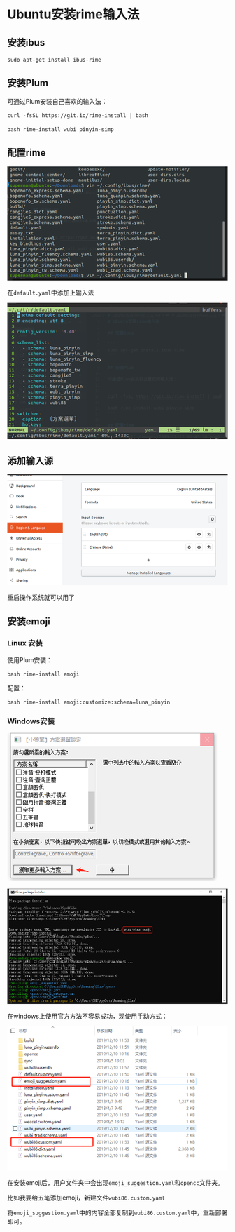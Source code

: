 # Ubuntu安装rime输入法

## 安装ibus

```
sudo apt-get install ibus-rime
```

## 安装Plum

可通过Plum安装自己喜欢的输入法：

```
curl -fsSL https://git.io/rime-install | bash

bash rime-install wubi pinyin-simp
```

## 配置rime

![setting](./images/2019-11-17_00-49-36.png)

在`default.yaml`中添加上输入法

![setting](./images/2019-11-17_00-52-01.png)


## 添加输入源

![inputsource](./images/2019-11-17_00-37-06.png)

重启操作系统就可以用了


## 安装emoji

### Linux 安装

使用Plum安装：

```
bash rime-install emoji
```

配置：

```
bash rime-install emoji:customize:schema=luna_pinyin
```

### Windows安装

![windowssetupemoji](./images/1575944204(1).jpg)

![windowssetupemoji1](./images/1575944294(1).jpg)

在windows上使用官方方法不容易成功，现使用手动方式：

![manualsetup](./images/1575950308(1).jpg)

在安装emoji后，用户文件夹中会出现`emoji_suggestion.yaml`和`opencc`文件夹。

比如我要给五笔添加emoji，新建文件`wubi86.custom.yaml`

将`emoji_suggestion.yaml`中的内容全部复制到`wubi86.custom.yaml`中，重新部署即可。


